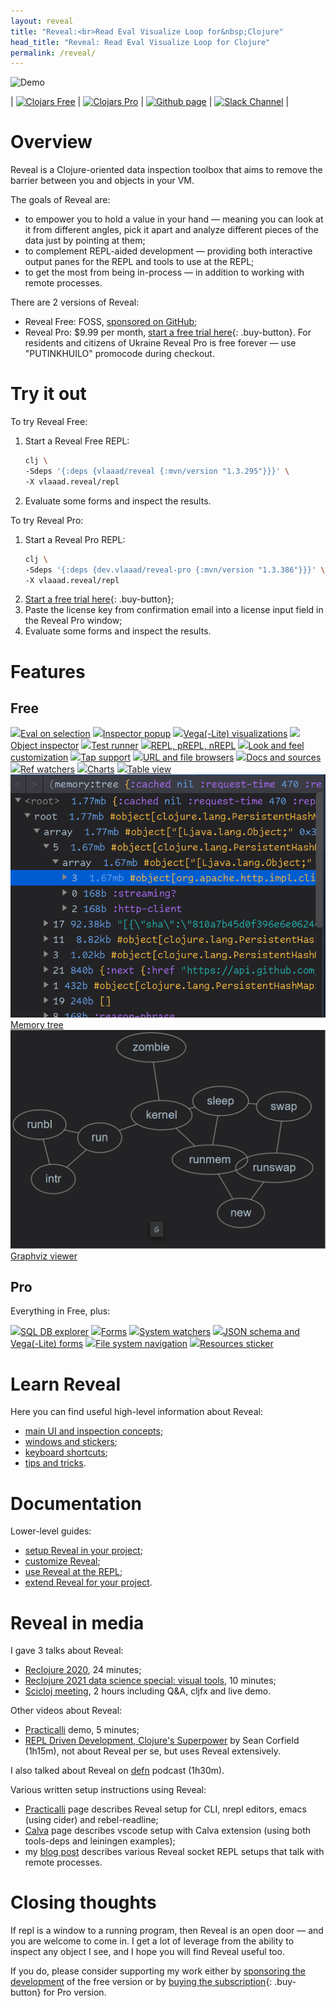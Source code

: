 ```yaml
---
layout: reveal
title: "Reveal:<br>Read Eval Visualize Loop for&nbsp;Clojure"
head_title: "Reveal: Read Eval Visualize Loop for Clojure"
permalink: /reveal/
---
```

![Demo](/assets/reveal/new-demo.gif)

| [![Clojars Free](https://img.shields.io/clojars/v/vlaaad/reveal.svg?logo=clojure&logoColor=white&style=for-the-badge&label=free)](https://clojars.org/vlaaad/reveal) | [![Clojars Pro](https://img.shields.io/clojars/v/dev.vlaaad/reveal-pro.svg?logo=clojure&logoColor=white&style=for-the-badge&label=pro)](https://clojars.org/dev.vlaaad/reveal-pro) | [![Github page](https://img.shields.io/badge/github-vlaaad%2Freveal-informational?logo=github&style=for-the-badge&label=)](https://github.com/vlaaad/reveal) | [![Slack Channel](https://img.shields.io/badge/slack-%20%23reveal-blue.svg?logo=slack&style=for-the-badge&label=)](https://clojurians.slack.com/messages/reveal/) |

# Overview

Reveal is a Clojure-oriented data inspection toolbox that aims to remove the barrier between you and objects in your VM. 

The goals of Reveal are:
- to empower you to hold a value in your hand — meaning you can look at it from different angles, pick it apart and analyze different pieces of the data just by pointing at them;
- to complement REPL-aided development — providing both interactive output panes for the REPL and tools to use at the REPL;
- to get the most from being in-process — in addition to working with remote processes.

There are 2 versions of Reveal:
- Reveal Free: FOSS, [sponsored on GitHub](https://github.com/sponsors/vlaaad);
- Reveal Pro: $9.99 per month, [start a free trial here](https://buy.stripe.com/8wM9Dz5bKand5ck3cc){: .buy-button}. For residents and citizens of Ukraine Reveal Pro is free forever — use "PUTINKHUILO" promocode during checkout.

# Try it out

To try Reveal Free:
1. Start a Reveal Free REPL:
    ```sh
    clj \
    -Sdeps '{:deps {vlaaad/reveal {:mvn/version "1.3.295"}}}' \
    -X vlaaad.reveal/repl
    ```
2. Evaluate some forms and inspect the results.

To try Reveal Pro:
1. Start a Reveal Pro REPL:
   ```sh
   clj \
   -Sdeps '{:deps {dev.vlaaad/reveal-pro {:mvn/version "1.3.386"}}}' \
   -X vlaaad.reveal/repl
   ```
2. [Start a free trial here](https://buy.stripe.com/8wM9Dz5bKand5ck3cc){: .buy-button};
3. Paste the license key from confirmation email into a license input field in the Reveal Pro window;
4. Evaluate some forms and inspect the results.

# Features

<div class="pricing">
    <h2 class="pricing-col1 pricing-row1">Free</h2>
    <a href="/reveal/feature/eval-on-selection" class="pricing-feature pricing-col1 pricing-row2"><img src="/assets/reveal/eval.png">Eval on selection</a>
    <a href="/reveal/feature/inspector-popup" class="pricing-feature pricing-col2 pricing-row2"><img src="/assets/reveal/popup.png">Inspector popup</a>
    <a href="/reveal/feature/vega" class="pricing-feature pricing-col1 pricing-row3"><img src="/assets/reveal/vega.png">Vega(-Lite) visualizations</a>
    <a href="/reveal/feature/java-bean" class="pricing-feature pricing-col2 pricing-row3"><img src="/assets/reveal/java-bean.png">Object inspector</a>
    <a href="/reveal/feature/test-runner" class="pricing-feature pricing-col1 pricing-row4"><img src="/assets/reveal/test.png">Test runner</a>
    <a href="/reveal/feature/repls" class="pricing-feature pricing-col2 pricing-row4"><img src="/assets/reveal/remote-prepl.png">REPL, pREPL, nREPL</a>
    <a href="/reveal/feature/customization" class="pricing-feature pricing-col1 pricing-row5"><img src="/assets/reveal/light-theme-2.png">Look and feel customization</a>
    <a href="/reveal/feature/tap" class="pricing-feature pricing-col2 pricing-row5"><img src="/assets/reveal/tap.png">Tap support</a>
    <a href="/reveal/feature/browsers" class="pricing-feature pricing-col1 pricing-row6"><img src="/assets/reveal/browser.png">URL and file browsers</a>
    <a href="/reveal/feature/docs-and-sources" class="pricing-feature pricing-col2 pricing-row6"><img src="/assets/reveal/docs.png">Docs and sources</a>
    <a href="/reveal/feature/ref-watchers" class="pricing-feature pricing-col1 pricing-row7"><img src="/assets/reveal/watch.png">Ref watchers</a>
    <a href="/reveal/feature/charts" class="pricing-feature pricing-col2 pricing-row7"><img src="/assets/reveal/charts.png">Charts</a>
    <a href="/reveal/feature/table" class="pricing-feature pricing-col1 pricing-row8"><img src="/assets/reveal/tables.png">Table view</a>
    <a href="/reveal/feature/memory-tree" class="pricing-feature pricing-col2 pricing-row8"><img src="/assets/reveal/memory.png">Memory tree</a>
    <a href="/reveal/feature/graphviz" class="pricing-feature pricing-col1 pricing-row9"><img src="/assets/reveal/graphviz.png">Graphviz viewer</a>
    <div class="pricing-col3 pricing-row1">
        <h2>Pro</h2>
        <p>Everything in Free, plus:</p>
    </div>
    <a href="/reveal/feature/sql" class="pricing-feature pricing-col3 pricing-row2"><img src="/assets/reveal/db.png">SQL DB explorer</a>
    <a href="/reveal/feature/spec-forms" class="pricing-feature pricing-col3 pricing-row3"><img src="/assets/reveal/spec-forms.png">Forms</a>
    <a href="/reveal/feature/system-watchers" class="pricing-feature pricing-col3 pricing-row4"><img src="/assets/reveal/sys.png">System watchers</a>
    <a href="/reveal/feature/json-schema-forms" class="pricing-feature pricing-col3 pricing-row5"><img src="/assets/reveal/vega-form.png">JSON schema and Vega(-Lite) forms</a>
    <a href="/reveal/feature/fs" class="pricing-feature pricing-col3 pricing-row6"><img src="/assets/reveal/fs.png">File system navigation</a>
    <a href="/reveal/feature/resource-watchers" class="pricing-feature pricing-col3 pricing-row7"><img src="/assets/reveal/resources.png">Resources sticker</a>
</div>

# Learn Reveal

Here you can find useful high-level information about Reveal:
- [main UI and inspection concepts](/reveal/main-concepts);
- [windows and stickers](/reveal/windows-and-stickers);
- [keyboard shortcuts](/reveal/keyboard-shortcuts);
- [tips and tricks](/reveal/tips-and-tricks).

# Documentation

Lower-level guides:
- [setup Reveal in your project](/reveal/setup);
- [customize Reveal](/reveal/customize);
- [use Reveal at the REPL](/reveal/use);
- [extend Reveal for your project](/reveal/extend).

# Reveal in media

I gave 3 talks about Reveal:
- [Reclojure 2020](https://www.youtube.com/watch?v=jq-7aiXPRKs), 24 minutes;
- [Reclojure 2021 data science special: visual tools](https://youtu.be/lqb4XlFI-08?t=1220), 10 minutes;
- [Scicloj meeting](https://www.youtube.com/watch?v=hm7LoqvaYXk), 2 hours including Q&A, cljfx and live demo.

Other videos about Reveal:
- [Practicalli](https://www.youtube.com/watch?v=1jy09_16EeY) demo, 5 minutes;
- [REPL Driven Development, Clojure's Superpower](https://www.youtube.com/watch?v=gIoadGfm5T8) by Sean Corfield (1h15m), not about Reveal per se, but uses Reveal extensively.

I also talked about Reveal on [defn](https://soundcloud.com/defn-771544745/65-vlad-protsenko) podcast (1h30m).

Various written setup instructions using Reveal:
- [Practicalli](https://practical.li/clojure/clojure-cli/data-browsers/reveal.html) page describes Reveal setup for CLI, nrepl editors, emacs (using cider) and rebel-readline;
- [Calva](https://calva.io/reveal/) page describes vscode setup with Calva extension (using both tools-deps and leiningen examples);
- my [blog post](/reveal-repls-and-networking) describes various Reveal socket REPL setups that talk with remote processes.

# Closing thoughts

If repl is a window to a running program, then Reveal is an open door — and you are welcome to come in. I get a lot of leverage from the ability to inspect any object I see, and I hope you will find Reveal useful too.

If you do, please consider supporting my work either by [sponsoring the development](https://github.com/sponsors/vlaaad) of the free version or by [buying the subscription](https://buy.stripe.com/8wM9Dz5bKand5ck3cc){: .buy-button} for Pro version.
